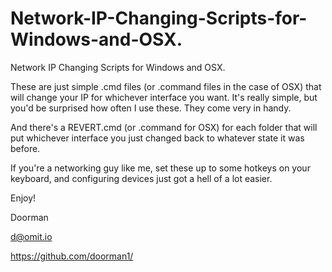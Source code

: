 # Network-IP-Changing-Scripts-for-Windows-and-OSX.
Network IP Changing Scripts for Windows and OSX.

These are just simple .cmd files (or .command files in the case of OSX) that will change your IP for whichever interface you want. It's really simple, but you'd be surprised how often I use these. They come very in handy.

And there's a REVERT.cmd (or .command for OSX) for each folder that will put whichever interface you just changed back to whatever state it was before.

If you're a networking guy like me, set these up to some hotkeys on your keyboard, and configuring devices just got a hell of a lot easier.

Enjoy!

Doorman

d@omit.io

https://github.com/doorman1/
